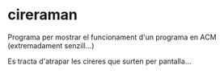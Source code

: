 # cireraman
Programa per mostrar el funcionament d'un programa en ACM (extremadament senzill...)

Es tracta d'atrapar les cireres que surten per pantalla...
